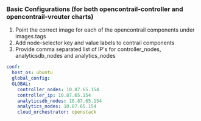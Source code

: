### Basic Configurations (for both opencontrail-controller and opencontrail-vrouter charts)

  1. Point the correct image for each of the opencontrail components
    under images.tags
  2. Add node-selector key and value labels to contrail components
  3. Provide comma separated list of IP's for controller_nodes, analyticsdb_nodes
  and analytics_nodes
  ```yaml
  conf:
    host_os: ubuntu
    global_config:
    GLOBAL:
      controller_nodes: 10.87.65.154
      controller_ip: 10.87.65.154
      analyticsdb_nodes: 10.87.65.154
      analytics_nodes: 10.87.65.154
      cloud_orchestrator: openstack
  ```
